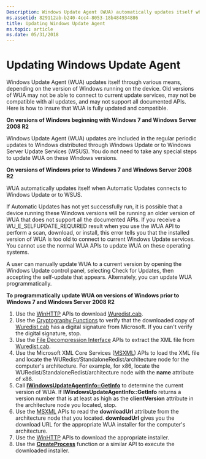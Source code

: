 ```yaml
---
Description: Windows Update Agent (WUA) automatically updates itself when it is connected to a Windows Server Update Services (WSUS) server or to Windows Update.
ms.assetid: 829112ab-b240-4cc4-8053-18b484934886
title: Updating Windows Update Agent
ms.topic: article
ms.date: 05/31/2018
---
```


# Updating Windows Update Agent

Windows Update Agent (WUA) updates itself through various means, depending on the version of Windows running on the device. Old versions of WUA may not be able to connect to current update services, may not be compatible with all updates, and may not support all documented APIs. Here is how to insure that WUA is fully updated and compatible.

**On versions of Windows beginning with Windows 7 and Windows Server 2008 R2**

Windows Update Agent (WUA) updates are included in the regular periodic updates to Windows distributed through Windows Update or to Windows Server Update Services (WSUS). You do not need to take any special steps to update WUA on these Windows versions.

**On versions of Windows prior to Windows 7 and Windows Server 2008 R2**

WUA automatically updates itself when Automatic Updates connects to Windows Update or to WSUS.

If Automatic Updates has not yet successfully run, it is possible that a device running these Windows versions will be running an older version of WUA that does not support all the documented APIs. If you receive a WU_E_SELFUPDATE_REQUIRED result when you use the WUA API to perform a scan, download, or install, this error tells you that the installed version of WUA is too old to connect to current Windows Update services. You cannot use the normal WUA APIs to update WUA on these operating systems. 

A user can manually update WUA to a current version by opening the Windows Update control panel, selecting Check for Updates, then accepting the self-update that appears. Alternately, you can update WUA programmatically.

**To programmatically update WUA on versions of Windows prior to Windows 7 and Windows Server 2008 R2**

1.  Use the [WinHTTP](https://msdn.microsoft.com/library/Aa384273(v=VS.85).aspx) APIs to download [Wuredist.cab](http://update.microsoft.com/redist/wuredist.cab).
2.  Use the [Cryptography Functions](https://msdn.microsoft.com/library/Aa380252(v=VS.85).aspx) to verify that the downloaded copy of [Wuredist.cab](http://update.microsoft.com/redist/wuredist.cab) has a digital signature from Microsoft. If you can't verify the digital signature, stop.
3.  Use the [File Decompression Interface](https://msdn.microsoft.com/library/Ff797921(v=VS.85).aspx) APIs to extract the XML file from [Wuredist.cab](http://update.microsoft.com/redist/wuredist.cab).
4.  Use the Microsoft XML Core Services ([MSXML](https://msdn.microsoft.com/library/ms763742(v=VS.85).aspx)) APIs to load the XML file and locate the WURedist/StandaloneRedist/architecture node for the computer's architecture. For example, for x86, locate the WURedist/StandaloneRedist/architecture node with the **name** attribute of x86.
5.  Call [**IWindowsUpdateAgentInfo::GetInfo**](/windows/desktop/api/Wuapi/nf-wuapi-iwindowsupdateagentinfo-getinfo) to determine the current version of WUA. If **IWindowsUpdateAgentInfo::GetInfo** returns a version number that is at least as high as the **clientVersion** attribute in the architecture node you located, stop.
6.  Use the [MSXML](https://msdn.microsoft.com/library/ms763742(v=VS.85).aspx) APIs to read the **downloadUrl** attribute from the architecture node that you located. **downloadUrl** gives you the download URL for the appropriate WUA installer for the computer's architecture.
7.  Use the [WinHTTP](https://msdn.microsoft.com/library/Aa384273(v=VS.85).aspx) APIs to download the appropriate installer.
8.  Use the [**CreateProcess**](https://msdn.microsoft.com/library/ms682425(v=VS.85).aspx) function or a similar API to execute the downloaded installer.

 

 



